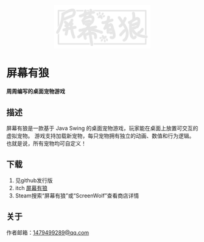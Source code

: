 <p align="center">
    <img src="/docs/images/logo_white.png" alt="logo" width="50%">
</p>

# 屏幕有狼
**周周编写的桌面宠物游戏**

## 描述
屏幕有狼是一款基于 Java Swing 的桌面宠物游戏，玩家能在桌面上放置可交互的虚拟宠物。
游戏支持加载新宠物，每只宠物拥有独立的动画、数值和行为逻辑。
也就是说，所有宠物均可自定义！

## 下载
1. 见github发行版
2. itch [屏幕有狼](https://pinkcandyzhou.itch.io/screen-wolf)
3. Steam搜索“屏幕有狼”或“ScreenWolf”查看商店详情

## 关于
作者邮箱：1479499289@qq.com
